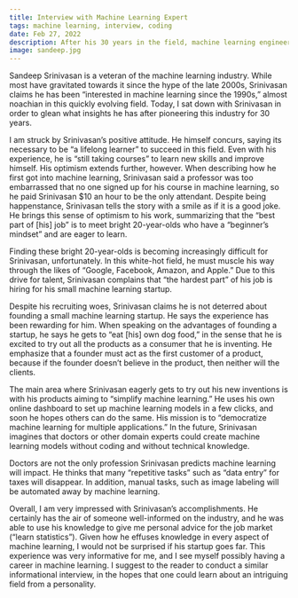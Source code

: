 ```yaml
---
title: Interview with Machine Learning Expert
tags: machine learning, interview, coding
date: Feb 27, 2022
description: After his 30 years in the field, machine learning engineer Sandeep Srinivasan offers advice on how to tackle this complex career.
image: sandeep.jpg
---
```

Sandeep Srinivasan is a veteran of the machine learning industry. While most have gravitated towards it since the hype of the late 2000s, Srinivasan claims he has been “interested in machine learning since the 1990s,” almost noachian in this quickly evolving field. Today, I sat down with Srinivasan in order to glean what insights he has after pioneering this industry for 30 years. 

I am struck by Srinivasan’s positive attitude. He himself concurs, saying its necessary to be “a lifelong learner” to succeed in this field. Even with his experience, he is “still taking courses” to learn new skills and improve himself. His optimism extends further, however. When describing how he first got into machine learning, Srinivasan said a professor was too embarrassed that no one signed up for his course in machine learning, so he paid Srinivasan $10 an hour to be the only attendant. Despite being happenstance, Srinivasan tells the story with a smile as if it is a good joke. He brings this sense of optimism to his work, summarizing that the “best part of [his] job” is to meet bright 20-year-olds who have a “beginner’s mindset” and are eager to learn. 

Finding these bright 20-year-olds is becoming increasingly difficult for Srinivasan, unfortunately. In this white-hot field, he must muscle his way through the likes of “Google, Facebook, Amazon, and Apple.” Due to this drive for talent, Srinivasan complains that “the hardest part” of his job is hiring for his small machine learning startup.

Despite his recruiting woes, Srinivasan claims he is not deterred about founding a small machine learning startup. He says the experience has been rewarding for him. When speaking on the advantages of founding a startup, he says he gets to “eat [his] own dog food,” in the sense that he is excited to try out all the products as a consumer that he is inventing. He emphasize that a founder must act as the first customer of a product, because if the founder doesn’t believe in the product, then neither will the clients. 

The main area where Srinivasan eagerly gets to try out his new inventions is with his products aiming to “simplify machine learning.” He uses his own online dashboard to set up machine learning models in a few clicks, and soon he hopes others can do the same. His mission is to “democratize machine learning for multiple applications.”  In the future, Srinivasan imagines that doctors or other domain experts could create machine learning models without coding and without technical knowledge. 
	
Doctors are not the only profession Srinivasan predicts machine learning will impact. He thinks that many “repetitive tasks” such as “data entry” for taxes will disappear. In addition, manual tasks, such as image labeling will be automated away by machine learning.

Overall, I am very impressed with Srinivasan’s accomplishments. He certainly has the air of someone well-informed on the industry, and he was able to use his knowledge to give me personal advice for the job market (“learn statistics”). Given how he effuses knowledge in every aspect of machine learning, I would not be surprised if his startup goes far. This experience was very informative for me, and I see myself possibly having a career in machine learning. I suggest to the reader to conduct a similar informational interview, in the hopes that one could learn about an intriguing field from a personality. 


 
